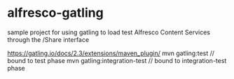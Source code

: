 # alfresco-gatling
sample project for using gatling to load test Alfresco Content Services through the /Share interface

https://gatling.io/docs/2.3/extensions/maven_plugin/
mvn gatling:test             // bound to test phase
mvn gatling:integration-test // bound to integration-test phase
